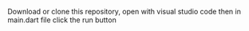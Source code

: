 Download or clone this repository, open with visual studio code then in main.dart file click the run button
